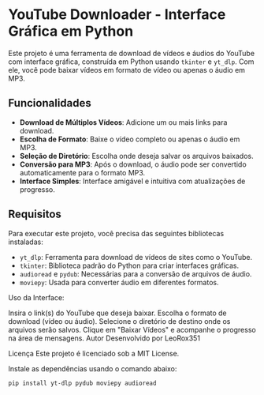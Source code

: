 # YouTube Downloader - Interface Gráfica em Python

Este projeto é uma ferramenta de download de vídeos e áudios do YouTube com interface gráfica, construída em Python usando `tkinter` e `yt_dlp`. Com ele, você pode baixar vídeos em formato de vídeo ou apenas o áudio em MP3.

## Funcionalidades

- **Download de Múltiplos Vídeos**: Adicione um ou mais links para download.
- **Escolha de Formato**: Baixe o vídeo completo ou apenas o áudio em MP3.
- **Seleção de Diretório**: Escolha onde deseja salvar os arquivos baixados.
- **Conversão para MP3**: Após o download, o áudio pode ser convertido automaticamente para o formato MP3.
- **Interface Simples**: Interface amigável e intuitiva com atualizações de progresso.

## Requisitos

Para executar este projeto, você precisa das seguintes bibliotecas instaladas:

- `yt_dlp`: Ferramenta para download de vídeos de sites como o YouTube.
- `tkinter`: Biblioteca padrão do Python para criar interfaces gráficas.
- `audioread` e `pydub`: Necessárias para a conversão de arquivos de áudio.
- `moviepy`: Usada para converter áudio em diferentes formatos.

Uso da Interface:

Insira o link(s) do YouTube que deseja baixar.
Escolha o formato de download (vídeo ou áudio).
Selecione o diretório de destino onde os arquivos serão salvos.
Clique em "Baixar Vídeos" e acompanhe o progresso na área de mensagens.
Autor
Desenvolvido por LeoRox351

Licença
Este projeto é licenciado sob a MIT License.

Instale as dependências usando o comando abaixo:
```bash
pip install yt-dlp pydub moviepy audioread

